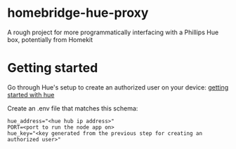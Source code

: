 # homebridge-hue-proxy
A rough project for more programmatically interfacing with a Phillips Hue box, potentially from Homekit

# Getting started
Go through Hue's setup to create an authorized user on your device:
[getting started with hue](https://developers.meethue.com/develop/get-started-2/)

Create an .env file that matches this schema:
```
hue_address="<hue hub ip address>" 
PORT=<port to run the node app on>
hue_key="<key generated from the previous step for creating an authorized user>"
```

